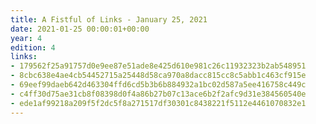 ```yaml
---
title: A Fistful of Links - January 25, 2021
date: 2021-01-25 00:00:01+00:00
year: 4
edition: 4
links:
- 179562f25a91757d0e9ee87e51ade8e425d610e981c26c11932323b2ab548951
- 8cbc638e4ae4cb54452715a25448d58ca970a8dacc815cc8c5abb1c463cf915e
- 69eef99daeb642d463304ffd6cd5b3b6b884932a1bc02d587a5ee416758c449c
- c4ff30d75ae31cb8f08398d0f4a86b27b07c13ace6b2f2afc9d31e384560540e
- ede1af99218a209f5f2dc5f8a271517df30301c8438221f5112e4461070832e1
---
```

